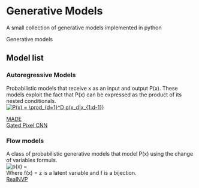 # Generative Models
A small collection of generative models implemented in python

Generative models 
## Model list
### Autoregressive Models
Probabilistic models that receive x as an input and output P(x). These models exploit the fact that P(x) can be expressed as the product of its
nested conditionals.  
<a href="https://www.codecogs.com/eqnedit.php?latex=P(x)&space;=&space;\prod_{d=1}^D&space;p(x_d|x_{1:d-1})" target="_blank"><img src="https://latex.codecogs.com/gif.latex?P(x)&space;=&space;\prod_{d=1}^D&space;p(x_d|x_{1:d-1})" title="P(x) = \prod_{d=1}^D p(x_d|x_{1:d-1})" /></a>  

[MADE](AutoRegressive/MADE/)  
[Gated Pixel CNN](AutoRegressive/GatedPixelCNN/)
### Flow models
A class of probabilistic generative models that model P(x) using the change of variables formula.  
<img src="https://i.upmath.me/svg/p_%5Ctheta(x)%20%3D%20p(f_%5Ctheta(x))%7Cdet(%5Cfrac%7B%5Cpartial%20f_%5Ctheta(x)%7D%7B%5Cpartial%20x%5ET%7D)%7C" alt="p(x) = " />  
Where f(x) = z is a latent variable and f is a bijection.  
[RealNVP](Flow/RealNVP/)